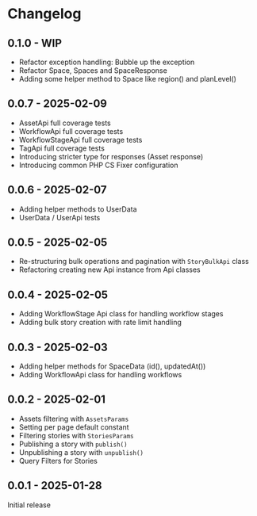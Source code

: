 # Changelog

## 0.1.0 - WIP
- Refactor exception handling: Bubble up the exception
- Refactor Space, Spaces and SpaceResponse
- Adding some helper method to Space like region() and planLevel()

## 0.0.7 - 2025-02-09

- AssetApi full coverage tests
- WorkflowApi full coverage tests
- WorkflowStageApi full coverage tests
- TagApi full coverage tests
- Introducing stricter type for responses (Asset response)
- Introducing common PHP CS Fixer configuration

## 0.0.6 - 2025-02-07

- Adding helper methods to UserData
- UserData / UserApi tests

## 0.0.5 - 2025-02-05

- Re-structuring bulk operations and pagination with `StoryBulkApi` class
- Refactoring creating new Api instance from Api classes

## 0.0.4 - 2025-02-05

- Adding WorkflowStage Api class for handling workflow stages
- Adding bulk story creation with rate limit handling

## 0.0.3 - 2025-02-03

- Adding helper methods for SpaceData (id(), updatedAt())
- Adding WorkflowApi class for handling workflows

## 0.0.2 - 2025-02-01

- Assets filtering with `AssetsParams`
- Setting per page default constant
- Filtering stories with `StoriesParams`
- Publishing a story with `publish()`
- Unpublishing a story with `unpublish()`
- Query Filters for Stories

## 0.0.1 - 2025-01-28

Initial release
